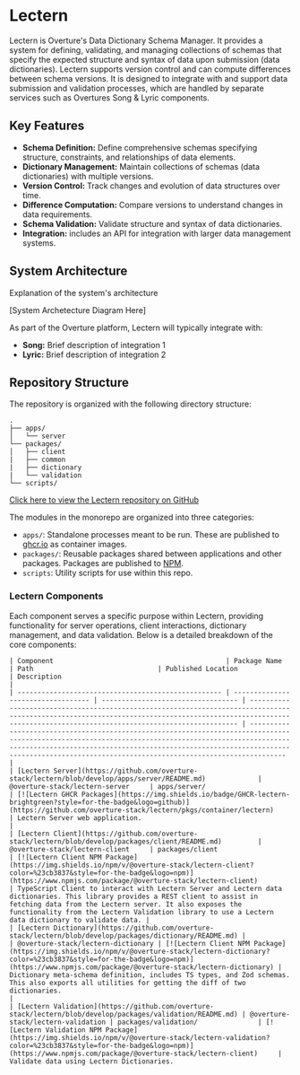 # Lectern

Lectern is Overture's Data Dictionary Schema Manager. It provides a system for defining, validating, and managing collections of schemas that specify the expected structure and syntax of data upon submission (data dictionaries). Lectern supports version control and can compute differences between schema versions. It is designed to integrate with and support data submission and validation processes, which are handled by separate services such as Overtures Song & Lyric components.

## Key Features

- **Schema Definition:** Define comprehensive schemas specifying structure, constraints, and relationships of data elements.
- **Dictionary Management:** Maintain collections of schemas (data dictionaries) with multiple versions.
- **Version Control:** Track changes and evolution of data structures over time.
- **Difference Computation:** Compare versions to understand changes in data requirements.
- **Schema Validation:** Validate structure and syntax of data dictionaries.
- **Integration:** includes an API for integration with larger data management systems.

## System Architecture

Explanation of the system's architecture

[System Archetecture Diagram Here]

As part of the Overture platform, Lectern will typically integrate with:

- **Song:** Brief description of integration 1
- **Lyric:** Brief description of integration 2


## Repository Structure

The repository is organized with the following directory structure:

```
.
├── apps/
│   └── server 
└── packages/
│   ├── client
|   ├── common
|   ├── dictionary
|   └── validation
└── scripts/
```
[Click here to view the Lectern repository on GitHub](https://github.com/overture-stack/lectern)


The modules in the monorepo are organized into three categories:

   - `apps/`: Standalone processes meant to be run. These are published to [ghcr.io](https://ghcr.io) as container images.
   - `packages/`: Reusable packages shared between applications and other packages. Packages are published to [NPM](https://npmjs.com).
   - `scripts`: Utility scripts for use within this repo.

### Lectern Components

Each component serves a specific purpose within Lectern, providing functionality for server operations, client interactions, dictionary management, and data validation. Below is a detailed breakdown of the core components:

    | Component                                           | Package Name                       | Path                               | Published Location                                                                                                                                                                                              | Description                                                                                                                                                                                                                                                                                       |
    | --------------------------------------------------- | ---------------------------------- | ---------------------------------- | --------------------------------------------------------------------------------------------------------------------------------------------------------------------------------------------------------------- | ------------------------------------------------------------------------------------------------------------------------------------------------------------------------------------------------------------------------------------------------------------------------------------------------- |
    | [Lectern Server](https://github.com/overture-stack/lectern/blob/develop/apps/server/README.md)             | @overture-stack/lectern-server     | apps/server/                       | [![Lectern GHCR Packages](https://img.shields.io/badge/GHCR-lectern-brightgreen?style=for-the-badge&logo=github)](https://github.com/overture-stack/lectern/pkgs/container/lectern)                             | Lectern Server web application.                                                                                                                                                                                                                                                                   |
    | [Lectern Client](https://github.com/overture-stack/lectern/blob/develop/packages/client/README.md)         | @overture-stack/lectern-client     | packages/client                    | [![Lectern Client NPM Package](https://img.shields.io/npm/v/@overture-stack/lectern-client?color=%23cb3837&style=for-the-badge&logo=npm)](https://www.npmjs.com/package/@overture-stack/lectern-client)         | TypeScript Client to interact with Lectern Server and Lectern data dictionaries. This library provides a REST client to assist in fetching data from the Lectern server. It also exposes the functionality from the Lectern Validation library to use a Lectern data dictionary to validate data. |
    | [Lectern Dictionary](https://github.com/overture-stack/lectern/blob/develop/packages/dictionary/README.md) |                                    | @overture-stack/lectern-dictionary | [![Lectern Client NPM Package](https://img.shields.io/npm/v/@overture-stack/lectern-dictionary?color=%23cb3837&style=for-the-badge&logo=npm)](https://www.npmjs.com/package/@overture-stack/lectern-dictionary) | Dictionary meta-schema definition, includes TS types, and Zod schemas. This also exports all utilities for getting the diff of two dictionaries.                                                                                                                                                  |
    | [Lectern Validation](https://github.com/overture-stack/lectern/blob/develop/packages/validation/README.md) | @overture-stack/lectern-validation | packages/validation/               | [![Lectern Validation NPM Package](https://img.shields.io/npm/v/@overture-stack/lectern-validation?color=%23cb3837&style=for-the-badge&logo=npm)](https://www.npmjs.com/package/@overture-stack/lectern-client)     | Validate data using Lectern Dictionaries.                                                                                                                                                                        
